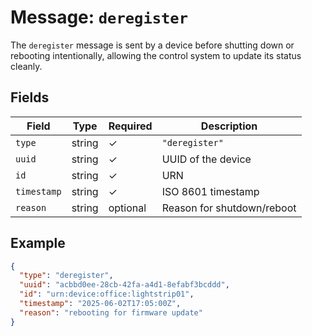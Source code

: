 # Message: `deregister`

The `deregister` message is sent by a device before shutting down or rebooting intentionally, allowing the control system to update its status cleanly.

## Fields

| Field       | Type    | Required | Description                          |
|-------------|---------|----------|--------------------------------------|
| `type`      | string  | ✓        | `"deregister"`                        |
| `uuid`      | string  | ✓        | UUID of the device                    |
| `id`        | string  | ✓        | URN                                   |
| `timestamp` | string  | ✓        | ISO 8601 timestamp                    |
| `reason`    | string  | optional | Reason for shutdown/reboot           |

## Example

```json
{
  "type": "deregister",
  "uuid": "acbbd0ee-28cb-42fa-a4d1-8efabf3bcddd",
  "id": "urn:device:office:lightstrip01",
  "timestamp": "2025-06-02T17:05:00Z",
  "reason": "rebooting for firmware update"
}

